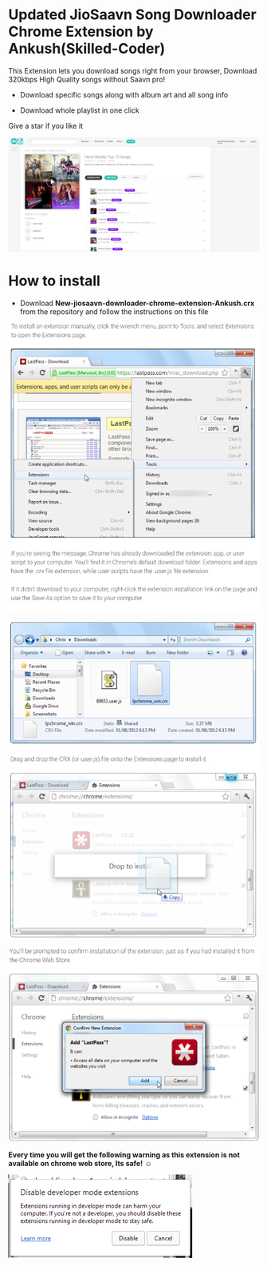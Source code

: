 # Updated JioSaavn Song Downloader Chrome Extension by Ankush(Skilled-Coder)

This Extension lets you download songs right from your browser, Download 320kbps High Quality songs without Saavn pro!

* Download specific songs along with album art and all song info

* Download whole playlist in one click

Give a star if you like it

![Screenshot](screenshot.png)
# How to install

* Download **New-jiosaavn-downloader-chrome-extension-Ankush.crx** from the repository and follow the instructions on this file

![Screenshot](screenshot2.PNG)

![Screenshot](screenshot3.PNG)

![Screenshot](screenshot4.PNG)

**Every time you will get the following warning as this extension is not available on chrome web store, Its safe!** :relaxed:

![Screenshot](screenshot5.png)

